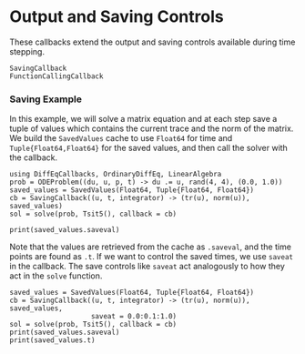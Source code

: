 # Output and Saving Controls

These callbacks extend the output and saving controls available during time stepping.

```@docs
SavingCallback
FunctionCallingCallback
```

### Saving Example

In this example, we will solve a matrix equation and at each step save a tuple
of values which contains the current trace and the norm of the matrix. We build
the `SavedValues` cache to use `Float64` for time and `Tuple{Float64,Float64}`
for the saved values, and then call the solver with the callback.

```@example saving
using DiffEqCallbacks, OrdinaryDiffEq, LinearAlgebra
prob = ODEProblem((du, u, p, t) -> du .= u, rand(4, 4), (0.0, 1.0))
saved_values = SavedValues(Float64, Tuple{Float64, Float64})
cb = SavingCallback((u, t, integrator) -> (tr(u), norm(u)), saved_values)
sol = solve(prob, Tsit5(), callback = cb)

print(saved_values.saveval)
```

Note that the values are retrieved from the cache as `.saveval`, and the time points are found as
`.t`. If we want to control the saved times, we use `saveat` in the callback. The save controls like
`saveat` act analogously to how they act in the `solve` function.

```@example saving
saved_values = SavedValues(Float64, Tuple{Float64, Float64})
cb = SavingCallback((u, t, integrator) -> (tr(u), norm(u)), saved_values,
                    saveat = 0.0:0.1:1.0)
sol = solve(prob, Tsit5(), callback = cb)
print(saved_values.saveval)
print(saved_values.t)
```
